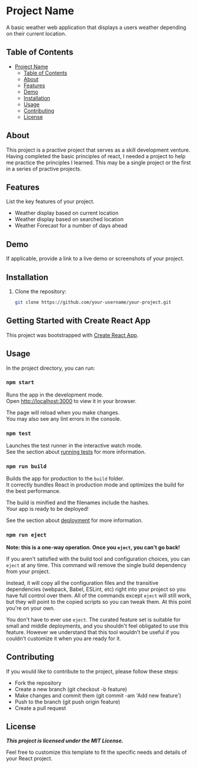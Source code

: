# Project Name

A basic weather web application that displays a users weather depending on their current location.

## Table of Contents

- [Project Name](#project-name)
  - [Table of Contents](#table-of-contents)
  - [About](#about)
  - [Features](#features)
  - [Demo](#demo)
  - [Installation](#installation)
  - [Usage](#usage)
  - [Contributing](#contributing)
  - [License](#license)

## About

This project is a practive project that serves as a skill development venture. Having completed the basic principles of react, I needed a project to help me practice the principles I learned. This may be a single project or the first in a series of practive projects.

## Features

List the key features of your project.

- Weather display based on current location
- Weather display based on searched location
- Weather Forecast for a number of days ahead

## Demo

If applicable, provide a link to a live demo or screenshots of your project.

## Installation

1. Clone the repository:

   ```bash
   git clone https://github.com/your-username/your-project.git
   ```

## Getting Started with Create React App

This project was bootstrapped with [Create React App](https://github.com/facebook/create-react-app).

## Usage

In the project directory, you can run:

### `npm start`

Runs the app in the development mode.\
Open [http://localhost:3000](http://localhost:3000) to view it in your browser.

The page will reload when you make changes.\
You may also see any lint errors in the console.

### `npm test`

Launches the test runner in the interactive watch mode.\
See the section about [running tests](https://facebook.github.io/create-react-app/docs/running-tests) for more information.

### `npm run build`

Builds the app for production to the `build` folder.\
It correctly bundles React in production mode and optimizes the build for the best performance.

The build is minified and the filenames include the hashes.\
Your app is ready to be deployed!

See the section about [deployment](https://facebook.github.io/create-react-app/docs/deployment) for more information.

### `npm run eject`

**Note: this is a one-way operation. Once you `eject`, you can't go back!**

If you aren't satisfied with the build tool and configuration choices, you can `eject` at any time. This command will remove the single build dependency from your project.

Instead, it will copy all the configuration files and the transitive dependencies (webpack, Babel, ESLint, etc) right into your project so you have full control over them. All of the commands except `eject` will still work, but they will point to the copied scripts so you can tweak them. At this point you're on your own.

You don't have to ever use `eject`. The curated feature set is suitable for small and middle deployments, and you shouldn't feel obligated to use this feature. However we understand that this tool wouldn't be useful if you couldn't customize it when you are ready for it.

## Contributing

If you would like to contribute to the project, please follow these steps:

- Fork the repository
- Create a new branch (git checkout -b feature)
- Make changes and commit them (git commit -am 'Add new feature')
- Push to the branch (git push origin feature)
- Create a pull request

## License

**_This project is licensed under the MIT License._**

Feel free to customize this template to fit the specific needs and details of your React project.
